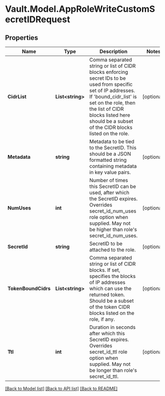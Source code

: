 # Vault.Model.AppRoleWriteCustomSecretIDRequest

## Properties

Name | Type | Description | Notes
------------ | ------------- | ------------- | -------------
**CidrList** | **List&lt;string&gt;** | Comma separated string or list of CIDR blocks enforcing secret IDs to be used from specific set of IP addresses. If &#x27;bound_cidr_list&#x27; is set on the role, then the list of CIDR blocks listed here should be a subset of the CIDR blocks listed on the role. | [optional] 
**Metadata** | **string** | Metadata to be tied to the SecretID. This should be a JSON formatted string containing metadata in key value pairs. | [optional] 
**NumUses** | **int** | Number of times this SecretID can be used, after which the SecretID expires. Overrides secret_id_num_uses role option when supplied. May not be higher than role&#x27;s secret_id_num_uses. | [optional] 
**SecretId** | **string** | SecretID to be attached to the role. | [optional] 
**TokenBoundCidrs** | **List&lt;string&gt;** | Comma separated string or list of CIDR blocks. If set, specifies the blocks of IP addresses which can use the returned token. Should be a subset of the token CIDR blocks listed on the role, if any. | [optional] 
**Ttl** | **int** | Duration in seconds after which this SecretID expires. Overrides secret_id_ttl role option when supplied. May not be longer than role&#x27;s secret_id_ttl. | [optional] 

[[Back to Model list]](../README.md#documentation-for-models) [[Back to API list]](../README.md#documentation-for-api-endpoints) [[Back to README]](../README.md)

